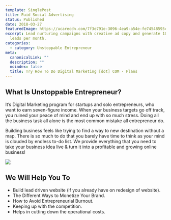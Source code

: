 ```yaml
---
template: SinglePost
title: Paid Social Advertising
status: Published
date: 2018-03-27
featuredImage: https://ucarecdn.com/7f3e791e-3096-4ea9-a54e-fe74548595cb/
excerpt: Lead nurturing campaigns with creative ad copy and generate 100+ new
  leads per month.
categories:
  - category: Unstoppable Entrepreneur
meta:
  canonicalLink: ""
  description: ""
  noindex: false
  title: Try How To Do Digital Marketing [dot] COM - Plans
---
```

## What Is Unstoppable Entrepreneur?

It’s Digital Marketing program for startups and solo entrepreneurs, who want to earn seven-figure income. When your business targets go off track, you ruined your peace of mind and end up with so much stress. Doing all the business task all alone is the most common mistake all entrepreneur do. 

Building business feels like trying to find a way to new destination without a map. There is so much to do that you barely have time to think as your mind is clouded by endless to-do list. We provide everything that you need to take your business idea live & turn it into a profitable and growing online business!

![](https://ucarecdn.com/c9286391-41b9-44d6-8af4-9f8b7c8a2aac/)

## We Will Help You To

* Build lead driven website (if you already have on redesign of website).
* The Different Ways to Monetize Your Brand.
* How to Avoid Entrepreneurial Burnout.
* Keeping up with the competition.
* Helps in cutting down the operational costs.
